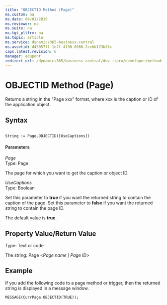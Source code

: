 ```yaml
---
title: "OBJECTID Method (Page)"
ms.custom: na
ms.date: 04/01/2019
ms.reviewer: na
ms.suite: na
ms.tgt_pltfrm: na
ms.topic: article
ms.service: dynamics365-business-central
ms.assetid: d4505771-1e2f-4190-8980-2cebb173b2fc
caps.latest.revision: 6
manager: edupont
redirect_url: /dynamics365/business-central/dev-itpro/developer/methods-auto/library
---
```


 

# OBJECTID Method (Page)
Returns a string in the "Page xxx" format, where xxx is the caption or ID of the application object.  
  
## Syntax  
  
```  
  
String := Page.OBJECTID([UseCaptions])  
```  
  
#### Parameters  
 *Page*  
 Type: Page  
  
 The page for which you want to get the caption or object ID.  
  
 *UseCaptions*  
 Type: Boolean  
  
 Set this parameter to **true** if you want the returned string to contain the caption of the page. Set this parameter to **false** if you want the returned string to contain the page ID.  
  
 The default value is **true**.  
  
## Property Value/Return Value  
 Type: Text or code  
  
 The string: Page \<*Page name &#124; Page ID*>  
  
## Example  
 If you add the following code to a page method or trigger, then the returned string is displayed in a message window.  
  
```  
MESSAGE(CurrPage.OBJECTID(TRUE));  
  
```
